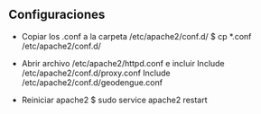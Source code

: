 Configuraciones
---
* Copiar los .conf a la carpeta /etc/apache2/conf.d/
    $ cp *.conf /etc/apache2/conf.d/

* Abrir archivo /etc/apache2/httpd.conf e incluir
    Include /etc/apache2/conf.d/proxy.conf
    Include /etc/apache2/conf.d/geodengue.conf

* Reiniciar apache2
    $ sudo service apache2 restart
